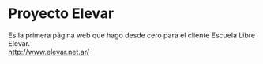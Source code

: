 # Proyecto Elevar
Es la primera página web que hago desde cero para el cliente Escuela Libre Elevar. <br>
http://www.elevar.net.ar/
